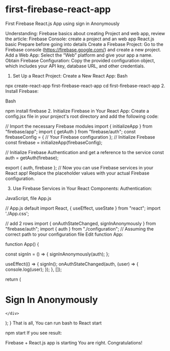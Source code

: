 # first-firebase-react-app
First Firebase React.js App using sign in Anonymously

Understanding:
Firebase basics about creating Project and web app, review the article: Firebase Console: create a project and an web app
React.js basic
Prepare before going into details
Create a Firebase Project: Go to the Firebase console (https://firebase.google.com/) and create a new project.
Add a Web App: Select the “Web” platform and give your app a name.
Obtain Firebase Configuration: Copy the provided configuration object, which includes your API key, database URL, and other credentials.
1. Set Up a React Project:
Create a New React App:
Bash

npx create-react-app first-firebase-react-app
cd first-firebase-react-app
2. Install Firebase:

Bash

npm install firebase
2. Initialize Firebase in Your React App:
Create a config.jsx file in your project's root directory and add the following code:

// Import the necessary Firebase modules
import { initializeApp } from "firebase/app";
import { getAuth } from "firebase/auth";
const firebaseConfig = {
  // Your Firebase configuration
};
// Initialize Firebase
const firebase = initializeApp(firebaseConfig);

// Initialize Firebase Authentication and get a reference to the service
const auth = getAuth(firebase);

export { auth, firebase };
// Now you can use Firebase services in your React app!
Replace the placeholder values with your actual Firebase configuration.

3. Use Firebase Services in Your React Components:
Authentication:

JavaScript, file App.js

// App.js default
import React, { useEffect, useState } from "react";
import './App.css';

// add 2 rows
import { onAuthStateChanged, signInAnonymously } from "firebase/auth";
import { auth } from "./configuration"; // Assuming the correct path to your configuration file
Edit function App:

function App() {

  const signIn = () => {
    signInAnonymously(auth);
  };

  useEffect(() => {
    signIn();
    onAuthStateChanged(auth, (user) => {
      console.log(user);
    });
  }, []);

  return (
    <div>
      <h1>Sign In Anonymously</h1>

    </div>
  );
}
That is all, You can run bash to React start

npm start
If you see result:


Firebase + React.js app is starting
You are right. Congratulations!
